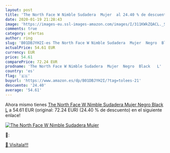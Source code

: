 ```yaml
---
layout: post
title: 'The North Face W Nimble Sudadera  Mujer  al 24.40 % de descuento'
date: 2020-01-19 21:28:43
image: 'https://images-eu.ssl-images-amazon.com/images/I/311KWkZQACL._SL200_.jpg'
comments: true
category: ofertas
author: ring
slug: 'B01DBJYH2I-es The North Face W Nimble Sudadera  Mujer  Negro  Black   L'
actualPrice: 54.61 EUR
currency: EUR
price: 54.61
comparePrice: 72.24 EUR
prodname: 'The North Face W Nimble Sudadera  Mujer  Negro  Black   L'
country: 'es'
flag: '🇪🇸'
buyurl: 'https://www.amazon.es/dp/B01DBJYH2I/?tag=tolees-21'
descuento: '24.40'
average: '54.61'
---
```


Ahora mismo tienes [The North Face W Nimble Sudadera  Mujer  Negro  Black   L](https://www.amazon.es/dp/B01DBJYH2I/?tag=tolees-21) a 54.61 EUR (original: 72.24 EUR) (24.40 %  de descuento) en el siguiente enlace!

[![The North Face W Nimble Sudadera  Mujer ](https://images-eu.ssl-images-amazon.com/images/I/311KWkZQACL._SL200_.jpg)](https://www.amazon.es/dp/B01DBJYH2I/?tag=tolees-21)

🔎:


[🛒 Visítala!!!](https://www.amazon.es/dp/B01DBJYH2I/?tag=tolees-21)
